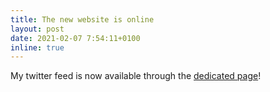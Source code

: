```yaml
---
title: The new website is online
layout: post
date: 2021-02-07 7:54:11+0100
inline: true
---
```


My twitter feed is now available through the <a href="https://www.pansanel.net/twitter" title="Access to the Jerome Pansanel's twitter feed">dedicated page</a>!
